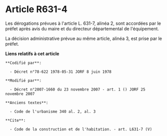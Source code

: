 # Article R631-4

Les dérogations prévues à l'article L. 631-7, alinéa 2, sont accordées par le préfet après avis du maire et du directeur
départemental de l'équipement. 

La décision administrative prévue au même article, alinéa 3, est prise par le préfet.

**Liens relatifs à cet article**

	**Codifié par**:

	  - Décret n°78-622 1978-05-31 JORF 8 juin 1978

	**Modifié par**:

	  - Décret n°2007-1660 du 23 novembre 2007 - art. 1 () JORF 25 novembre 2007

	**Anciens textes**:

	  - Code de l'urbanisme 340 al. 2, al. 3

	**Cite**:

	  - Code de la construction et de l'habitation. - art. L631-7 (V)
